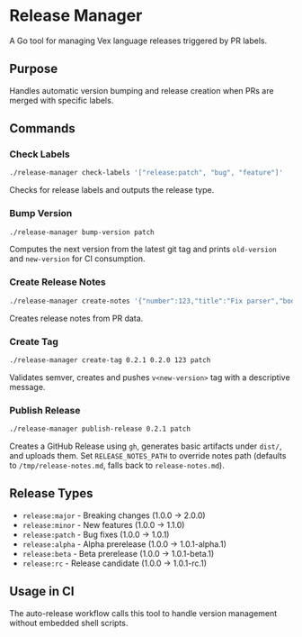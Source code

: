# Release Manager

A Go tool for managing Vex language releases triggered by PR labels.

## Purpose

Handles automatic version bumping and release creation when PRs are merged with specific labels.

## Commands

### Check Labels
```bash
./release-manager check-labels '["release:patch", "bug", "feature"]'
```
Checks for release labels and outputs the release type.

### Bump Version  
```bash
./release-manager bump-version patch
```
Computes the next version from the latest git tag and prints `old-version` and `new-version` for CI consumption.

### Create Release Notes
```bash
./release-manager create-notes '{"number":123,"title":"Fix parser","body":"Details...","author":"user","release_type":"patch"}'
```
Creates release notes from PR data.

### Create Tag
```bash
./release-manager create-tag 0.2.1 0.2.0 123 patch
```
Validates semver, creates and pushes `v<new-version>` tag with a descriptive message.

### Publish Release
```bash
./release-manager publish-release 0.2.1 patch
```
Creates a GitHub Release using `gh`, generates basic artifacts under `dist/`, and uploads them. Set `RELEASE_NOTES_PATH` to override notes path (defaults to `/tmp/release-notes.md`, falls back to `release-notes.md`).

## Release Types

- `release:major` - Breaking changes (1.0.0 → 2.0.0)
- `release:minor` - New features (1.0.0 → 1.1.0)  
- `release:patch` - Bug fixes (1.0.0 → 1.0.1)
- `release:alpha` - Alpha prerelease (1.0.0 → 1.0.1-alpha.1)
- `release:beta` - Beta prerelease (1.0.0 → 1.0.1-beta.1)
- `release:rc` - Release candidate (1.0.0 → 1.0.1-rc.1)

## Usage in CI

The auto-release workflow calls this tool to handle version management without embedded shell scripts.
